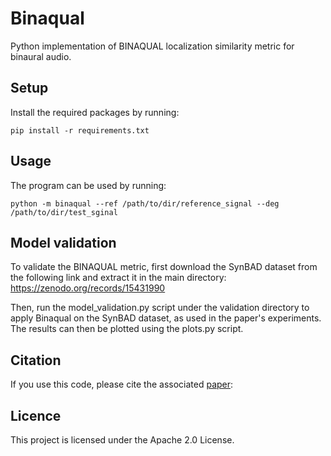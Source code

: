 # Binaqual
Python implementation of BINAQUAL localization similarity metric for binaural audio.
## Setup
Install the required packages by running:

`pip install -r requirements.txt`

## Usage
The program can be used by running:

`python -m binaqual --ref /path/to/dir/reference_signal --deg /path/to/dir/test_sginal`


## Model validation

To validate the BINAQUAL metric, first download the SynBAD dataset from the following link and extract it in the main directory:
https://zenodo.org/records/15431990

Then, run the model_validation.py script under the validation directory to apply Binaqual on the SynBAD dataset, as used in the paper's experiments. The results can then be plotted using the plots.py script.


## Citation
If you use this code, please cite the associated [paper](http://arxiv.org/abs/2505.11915):




## Licence
This project is licensed under the Apache 2.0 License.
